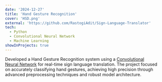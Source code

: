 ```yaml
---
date: '2024-12-27'
title: 'Hand Gesture Recognition'
cover: 'HSD.png'
external: 'https://github.com/RastogiAdit/Sign-Language-Translator'
tech:
  - Python
  - Convolutional Neural Network
  - Machine Learning
showInProjects: true
---
```


 Developed a Hand Gesture Recognition system using a [Convolutional Neural Network](https://en.wikipedia.org/wiki/Convolutional_neural_network) for real-time sign language translation. The project focused on accurately classifying hand gestures, achieving high precision through advanced preprocessing techniques and robust model architecture.